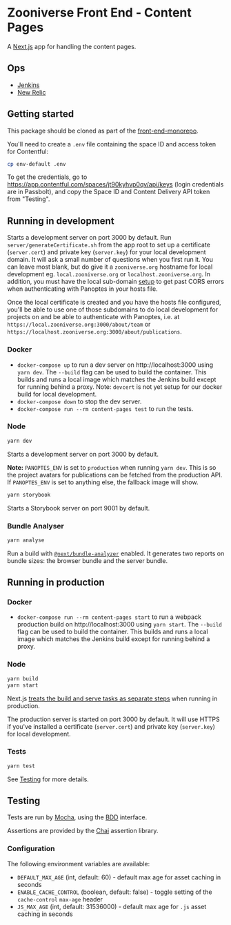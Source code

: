 # Zooniverse Front End - Content Pages

A [Next.js](https://github.com/zeit/next.js) app for handling the content pages.

## Ops

- [Jenkins](https://jenkins.zooniverse.org/job/Zooniverse%20GitHub/job/front-end-monorepo/)
- [New Relic](https://rpm.newrelic.com/accounts/23619/applications/319037799)

## Getting started

This package should be cloned as part of the [front-end-monorepo](https://github.com/zooniverse/front-end-monorepo).

You'll need to create a `.env` file containing the space ID and access token for Contentful:

```sh
cp env-default .env
```

To get the credentials, go to https://app.contentful.com/spaces/jt90kyhvp0qv/api/keys (login credentials are in Passbolt), and copy the Space ID and Content Delivery API token from "Testing".

## Running in development

Starts a development server on port 3000 by default. Run `server/generateCertificate.sh` from the app root to set up a certificate (`server.cert`) and private key (`server.key`) for your local development domain. It will ask a small number of questions when you first run it. You can leave most blank, but do give it a `zooniverse.org` hostname for local development eg. `local.zooniverse.org` or `localhost.zooniverse.org`. In addition, you must have the local sub-domain [setup](https://stackoverflow.com/c/zooniverse/questions/109) to get past CORS errors when authenticating with Panoptes in your hosts file.

Once the local certificate is created and you have the hosts file configured, you'll be able to use one of those subdomains to do local development for projects on and be able to authenticate with Panoptes, i.e. at `https://local.zooniverse.org:3000/about/team` or `https://localhost.zooniverse.org:3000/about/publications`.

### Docker

- `docker-compose up` to run a dev server on http://localhost:3000 using `yarn dev`. The `--build` flag can be used to build the container. This builds and runs a local image which matches the Jenkins build except for running behind a proxy. Note: `devcert` is not yet setup for our docker build for local development.
- `docker-compose down` to stop the dev server.
- `docker-compose run --rm content-pages test` to run the tests.

### Node

```sh
yarn dev
```

Starts a development server on port 3000 by default.

**Note:** `PANOPTES_ENV` is set to `production` when running `yarn dev`. This is so the project avatars for publications can be fetched from the production API. If `PANOPTES_ENV` is set to anything else, the fallback image will show.

```sh
yarn storybook
```

Starts a Storybook server on port 9001 by default.

### Bundle Analyser

```sh
yarn analyse
```

Run a build with [`@next/bundle-analyzer`](https://www.npmjs.com/package/@next/bundle-analyzer) enabled. It generates two reports on bundle sizes: the browser bundle and the server bundle.

## Running in production

### Docker

- `docker-compose run --rm content-pages start` to run a webpack production build on http://localhost:3000 using `yarn start`. The `--build` flag can be used to build the container. This builds and runs a local image which matches the Jenkins build except for running behind a proxy.

### Node

```sh
yarn build
yarn start
```

Next.js [treats the build and serve tasks as separate steps](https://github.com/zeit/next.js/#production-deployment) when running in production.

The production server is started on port 3000 by default. It will use HTTPS if you've installed a certificate (`server.cert`) and private key (`server.key`) for local development.

### Tests

```sh
yarn test
```

See [Testing](#testing) for more details.

## <a name="testing"></a> Testing

Tests are run by [Mocha](https://mochajs.org/), using the [BDD](https://mochajs.org/#bdd) interface.

Assertions are provided by the [Chai](http://www.chaijs.com/) assertion library.

### Configuration

The following environment variables are available:

- `DEFAULT_MAX_AGE` (int, default: 60) - default max age for asset caching in seconds
- `ENABLE_CACHE_CONTROL` (boolean, default: false) - toggle setting of the `cache-control` `max-age` header
- `JS_MAX_AGE` (int, default: 31536000) - default max age for `.js` asset caching in seconds
